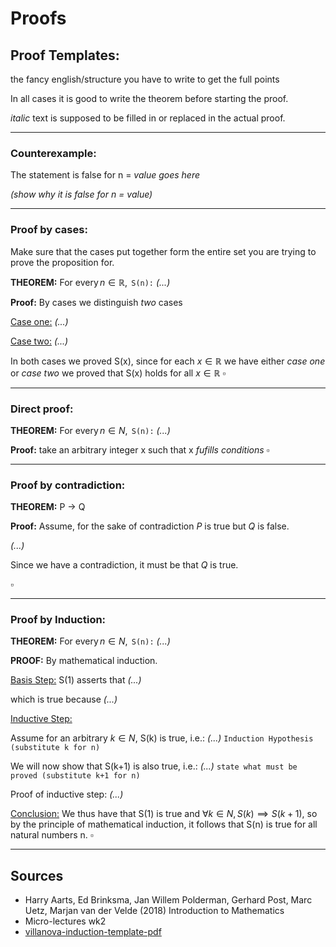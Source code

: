 # Proofs

## Proof Templates:
the fancy english/structure you have to write to get
the full points

In all cases it is good to write the theorem before starting the proof.

*italic* text is supposed to be filled in or replaced in the actual proof.

---

### Counterexample:
The statement is false for n = *value goes here*

*(show why it is false for n = value)*

---

### Proof by cases:
Make sure that the cases put together form the entire set you are trying to prove the proposition for.

**THEOREM:** $\text{For every} \, n \in \mathbb{R},\,$ `S(n):` *(...)* 

**Proof:** By cases
we distinguish *two* cases

<ins>Case one:</ins> *(...)*

<ins>Case two:</ins> *(...)*

In both cases we proved S(x), since for each $x \in \mathbb{R}$
we have either *case one* or *case two* we proved that S(x) holds for all $x \in \mathbb{R}$
$\square$

---

### Direct proof:

**THEOREM:** $\text{For every} \, n \in N,\,$ `S(n):` *(...)* 

**Proof:** take an arbitrary integer x such that x *fufills conditions* 
$\square$

---

### Proof by contradiction:

**THEOREM:** P -> Q

**Proof:**
Assume, for the sake of contradiction *P* is true but *Q* is false.

*(...)*

Since we have a contradiction, it must be that *Q* is true.

$\square$

---

### Proof by Induction:

**THEOREM:** $\text{For every} \, n \in N,\,$ `S(n):` *(...)* 

**PROOF:** By mathematical induction.
    
<ins>Basis Step:</ins> S(1) asserts that *(...)*

which is true because *(...)*

<ins>Inductive Step:</ins>

Assume for an arbitrary $k \in N$, S(k) is true, i.e.: *(...)* `Induction Hypothesis (substitute k for n)`

We will now show that S(k+1) is also true, i.e.: *(...)* `state	what must be proved (substitute	k+1	for	n)`

Proof of inductive step: *(...)*

<ins>Conclusion:</ins>
We thus have that S(1) is true and $\forall k \in N, S(k) \implies S(k + 1)$, so by the principle of mathematical induction, it follows that S(n) is true for all natural numbers n.
$\square$

---

## Sources
+ Harry Aarts, Ed Brinksma, Jan Willem Polderman, Gerhard Post, Marc Uetz, Marjan van der Velde (2018) Introduction to Mathematics
+ Micro-lectures wk2
+ [villanova-induction-template-pdf](http://www.csc.villanova.edu/~map/1300/s18/mathinduction.pdf)